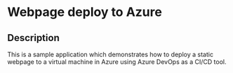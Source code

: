 # Webpage deploy to Azure

## Description

This is a sample application which demonstrates how to deploy a static webpage to a virtual machine in Azure using Azure DevOps as a CI/CD tool.